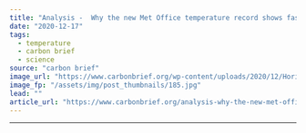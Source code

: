 ```yaml
---
title: "Analysis -  Why the new Met Office temperature record shows faster warming since 1970s"
date: "2020-12-17"
tags: 
  - temperature
  - carbon brief
  - science
source: "carbon brief"
image_url: "https://www.carbonbrief.org/wp-content/uploads/2020/12/Horizon-at-sunset-Estonia-583x372.jpg"
image_fp: "/assets/img/post_thumbnails/185.jpg"
lead: ""
article_url: "https://www.carbonbrief.org/analysis-why-the-new-met-office-temperature-record-shows-faster-warming-since-1970s"
---
```


---
